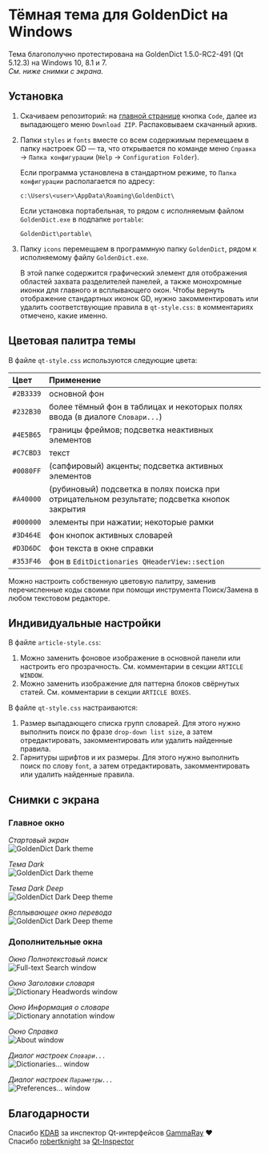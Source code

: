 # Тёмная тема для GoldenDict на Windows

Тема благополучно протестирована на GoldenDict 1.5.0-RC2-491 (Qt 5.12.3) на Windows 10, 8.1 и 7.  
_См. ниже снимки с экрана._  


## Установка

1. Скачиваем репозиторий: на [главной странице](https://github.com/yozhic/GoldenDict-Full-Dark-Theme) кнопка `Code`, далее из выпадающего меню `Download ZIP`. Распаковываем скачанный архив.  

2. Папки `styles` и `fonts` вместе со всем содержимым перемещаем в папку настроек GD — та, что открывается по команде меню `Справка` → `Папка конфигурации` (`Help` → `Configuration Folder`).  

   Если программа установлена в стандартном режиме, то `Папка конфигурации` располагается по адресу:  

   ```
   c:\Users\<user>\AppData\Roaming\GoldenDict\
   ```

   Если установка портабельная, то рядом с исполняемым файлом `GoldenDict.exe` в подпапке `portable`:  

   ```
   GoldenDict\portable\
   ```

3. Папку `icons` перемещаем в программную папку `GoldenDict`, рядом к исполняемому файлу `GoldenDict.exe`.  

   В этой папке содержится графический элемент для отображения областей захвата разделителей панелей, а также монохромные иконки для главного и всплывающего окон. Чтобы вернуть отображение стандартных иконок GD, нужно закомментировать или удалить соответствующие правила в `qt-style.css`: в комментариях отмечено, какие именно.  


## Цветовая палитра темы

В файле `qt-style.css` используются следующие цвета:  

Цвет      | Применение
:-------- | :-----------
`#2B3339` | основной фон  
`#232B30` | более тёмный фон в таблицах и некоторых полях ввода (в диалоге `Словари...`)  
`#4E5B65` | границы фреймов; подсветка неактивных элементов  
`#C7CBD3` | текст  
`#0080FF` | (сапфировый) акценты; подсветка активных элементов  
`#A40000` | (рубиновый) подсветка в полях поиска при отрицательном результате; подсветка кнопок закрытия  
`#000000` | элементы при нажатии; некоторые рамки  
`#3D464E` | фон кнопок активных словарей  
`#D3D6DC` | фон текста в окне справки  
`#353F46` | фон в `EditDictionaries QHeaderView::section`  

Можно настроить собственную цветовую палитру, заменив перечисленные коды своими при помощи инструмента Поиск/Замена в любом текстовом редакторе.  


## Индивидуальные настройки

В файле `article-style.css`:  

1. Можно заменить фоновое изображение в основной панели или настроить его прозрачность. См. комментарии в секции `ARTICLE WINDOW`.  
2. Можно заменить изображение для паттерна блоков свёрнутых статей. См. комментарии в секции `ARTICLE BOXES`.  

В файле `qt-style.css` настраиваются:  

1. Размер выпадающего списка групп словарей. Для этого нужно выполнить поиск по фразе `drop-down list size`, а затем отредактировать, закомментировать или удалить найденные правила.  
2. Гарнитуры шрифтов и их размеры. Для этого нужно выполнить поиск по слову `font`, а затем отредактировать, закомментировать или удалить найденные правила.  


## Снимки с экрана
### Главное окно
_Стартовый экран_  
![GoldenDict Dark theme](https://github.com/yozhic/GoldenDict-Full-Dark-Theme/blob/main/screenshots/GD_WIN_DARK_THEME_WELCOME.png)  

_Тема Dark_  
![GoldenDict Dark theme](https://github.com/yozhic/GoldenDict-Full-Dark-Theme/blob/main/screenshots/GD_WIN_DARK_THEME.png)  

_Тема Dark Deep_  
![GoldenDict Dark Deep theme](https://github.com/yozhic/GoldenDict-Full-Dark-Theme/blob/main/screenshots/GD_WIN_DARK_DEEP_THEME.png)  

_Всплывающее окно перевода_  
![GoldenDict Dark Deep theme](https://github.com/yozhic/GoldenDict-Full-Dark-Theme/blob/main/screenshots/GD_WIN_DARK_THEME_SCAN_POPUP.png)  

### Дополнительные окна
_Окно Полнотекстовый поиск_  
![Full-text Search window](https://github.com/yozhic/GoldenDict-Full-Dark-Theme/blob/main/screenshots/GD_WIN_DARK_THEME_FTS.png)  

_Окно Заголовки словаря_  
![Dictionary Headwords window](https://github.com/yozhic/GoldenDict-Full-Dark-Theme/blob/main/screenshots/GD_WIN_DARK_THEME_Dic_Headwords.png)  

_Окно Информация о словаре_  
![Dictionary annotation window](https://github.com/yozhic/GoldenDict-Full-Dark-Theme/blob/main/screenshots/GD_WIN_DARK_THEME_About_Dic.png)  

_Окно Справка_  
![About window](https://github.com/yozhic/GoldenDict-Full-Dark-Theme/blob/main/screenshots/GD_WIN_DARK_THEME_About.png)  

_Диалог настроек `Словари...`_  
![Dictionaries... window](https://github.com/yozhic/GoldenDict-Full-Dark-Theme/blob/main/screenshots/GD_WIN_DARK_THEME_Dicts.png)  

_Диалог настроек `Параметры...`_  
![Preferences... window](https://github.com/yozhic/GoldenDict-Full-Dark-Theme/blob/main/screenshots/GD_WIN_DARK_THEME_Prefs.png)  


## Благодарности

Спасибо [KDAB](https://github.com/KDAB) за инспектор Qt-интерфейсов [GammaRay](https://github.com/KDAB/GammaRay) ❤  
Спасибо [robertknight](https://github.com/robertknight) за [Qt-Inspector](https://github.com/robertknight/Qt-Inspector)  
